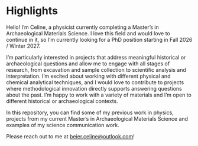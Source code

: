 # Highlights
Hello! I’m Celine, a physicist currently completing a Master’s in Archaeological Materials Science. I love this field and would love to continue in it, so I’m currently looking for a PhD position starting in Fall 2026 / Winter 2027.

I’m particularly interested in projects that address meaningful historical or archaeological questions and allow me to engage with all stages of research, from excavation and sample collection to scientific analysis and interpretation. I’m excited about working with different physical and chemical analytical techniques, and I would love to contribute to projects where methodological innovation directly supports answering questions about the past. I’m happy to work with a variety of materials and I’m open to different historical or archaeological contexts.

In this repository, you can find some of my previous work in physics, projects from my current Master’s in Archaeological Materials Science and examples of my science communication work.

Please reach out to me at beier.celine@outlook.com!
